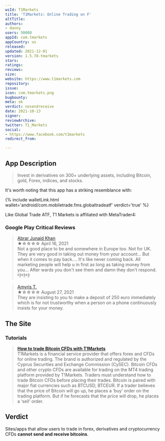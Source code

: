 ```yaml
---
wsId: T1Markets
title: 'T1Markets: Online Trading on F'
altTitle: 
authors:
- danny
users: 50000
appId: com.tmarkets
appCountry: us
released: 
updated: 2021-12-01
version: 1.5.78-tmarkets
stars: 
ratings: 
reviews: 
size: 
website: https://www.t1markets.com
repository: 
issue: 
icon: com.tmarkets.png
bugbounty: 
meta: ok
verdict: nosendreceive
date: 2021-10-13
signer: 
reviewArchive: 
twitter: T1_Markets
social:
- https://www.facebook.com/t1markets
redirect_from: 

---
```


## App Description

> Invest in derivatives on 300+ underlying assets, including Bitcoin, gold, Forex, indices, and stocks.

It's worth noting that this app has a striking resemblance with: 

{% include walletLink.html wallet='android/com.mobiletrade.fms.globaltradeatf' verdict='true' %} 

Like Global Trade ATF, T1 Markets is affiliated with MetaTrader4:

### Google Play Critical Reviews

> [Abrar Junaid Khan](https://play.google.com/store/apps/details?id=com.tmarkets&reviewId=gp%3AAOqpTOGGmWwqgynw6RUD2qNseuCE6B2sPrQWAEuY5NeRDPdtuTsRtCjim_vc7TyCXq2F_14AfAJfswGQpKSLtA)<br>
  ★☆☆☆☆ April 16, 2021 <br>
       Not a good place to be and somewhere in Europe too. Not for UK. They are very good in taking out money from your account... But when it comes to pay back.... It's like never coming back. All marketing people will help u in first as long as taking money from you... After wards you don't see them and damn they don't respond. 👎👎👎
       
> [Amyris T.](https://play.google.com/store/apps/details?id=com.tmarkets&reviewId=gp%3AAOqpTOGhpESsBdckzFHwoOBweBtdw28HSZE5kwwsRc5x3EgtkQ7oveIN4sURmH3ML9FYXJna9hnkT8Tlwpc62w)<br>
  ★☆☆☆☆ August 27, 2021 <br>
       They are insisting to you to make a deposit of 250 euro immediately which is for not trustworthy when a person on a phone continuously insists for your money.

## The Site

### Tutorials

> [**How to trade Bitcoin CFDs with T1Markets**](https://www.t1markets.com/en/crypto-articles/how-to-trade-bitcoin)<br>
T1Markets is a financial service provider that offers forex and CFDs for online trading. The brand is authorized and regulated by the Cyprus Securities and Exchange Commission (CySEC). Bitcoin CFDs and other crypto CFDs are available for trading on the MT4 trading platform provided by T1Markets. Traders must understand how to trade Bitcoin CFDs before placing their trades. Bitcoin is paired with major fiat currencies such as BTCUSD, BTCEUR. If a trader believes that the price of Bitcoin will go up, he places a ‘buy’ order on the trading platform. But if he forecasts that the price will drop, he places a ‘sell’ order.

## Verdict

Sites/apps that allow users to trade in forex, derivatives and cryptocurrency CFDs **cannot send and receive bitcoins**.

